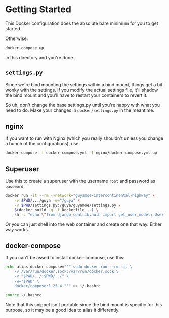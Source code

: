 # Getting Started

This Docker configuration does the absolute bare minimum for you to get started. 

Otherwise:
```bash
docker-compose up
``` 
in this directory and you're done. 

## `settings.py`

Since we're bind mounting the settings within a bind mount, things get a bit wonky with the settings. If you modify the actual settings file, it'll shadow the bind mount and you'll have to restart your containers to revert it.

So uh, don't change the base settings.py until you're happy with what you need to do. Make your changes in `docker/settings.py` in the meantime.


## nginx

If you want to run with Nginx (which you really shouldn't unless you change a bunch of the configurations), use: 
```bash
docker-compose -f docker-compose.yml -f nginx/docker-compose.yml up
```

## Superuser

Use this to create a superuser with the username `root` and password as `password`:
```bash
docker run -it --rm --network="guyamoe-intercontinental-highway" \
    -v $PWD/..:/guya -w="/guya" \
    -v $PWD/settings.py:/guya/guyamoe/settings.py \
    $(docker build -q -f Dockerfile ..) \
    sh -c "echo \"from django.contrib.auth import get_user_model; User = get_user_model(); User.objects.create_superuser('root', 'root@example.com', 'password')\" | python manage.py shell"
```

Or you can just shell into the web container and create one that way. Either way works.

## docker-compose

If you can't be assed to install docker-compose, use this:
```bash
echo alias docker-compose="'"'sudo docker run --rm -it \
    -v /var/run/docker.sock:/var/run/docker.sock \
    -v "$PWD/../:$PWD/../" \
    -w="$PWD" \
    docker/compose:1.25.4'"'" >> ~/.bashrc

source ~/.bashrc
```
Note that this snippet isn't portable since the bind mount is specific for this purpose, so it may be a good idea to alias it differently.